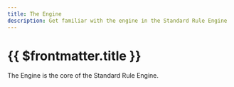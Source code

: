 ```yaml
---
title: The Engine
description: Get familiar with the engine in the Standard Rule Engine
---
```


# {{ $frontmatter.title }}

The Engine is the core of the Standard Rule Engine.
